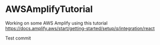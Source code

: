# AWSAmplifyTutorial

Working on some AWS Amplify using this tutorial https://docs.amplify.aws/start/getting-started/setup/q/integration/react

Test commit
